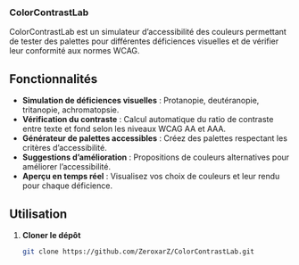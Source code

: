 ### ColorContrastLab

ColorContrastLab est un simulateur d’accessibilité des couleurs permettant de tester des palettes pour différentes déficiences visuelles et de vérifier leur conformité aux normes WCAG.

## Fonctionnalités

- **Simulation de déficiences visuelles** : Protanopie, deutéranopie, tritanopie, achromatopsie.
- **Vérification du contraste** : Calcul automatique du ratio de contraste entre texte et fond selon les niveaux WCAG AA et AAA.
- **Générateur de palettes accessibles** : Créez des palettes respectant les critères d’accessibilité.
- **Suggestions d’amélioration** : Propositions de couleurs alternatives pour améliorer l’accessibilité.
- **Aperçu en temps réel** : Visualisez vos choix de couleurs et leur rendu pour chaque déficience.

## Utilisation

1. **Cloner le dépôt**  
   ```sh
   git clone https://github.com/ZeroxarZ/ColorContrastLab.git
   ```
